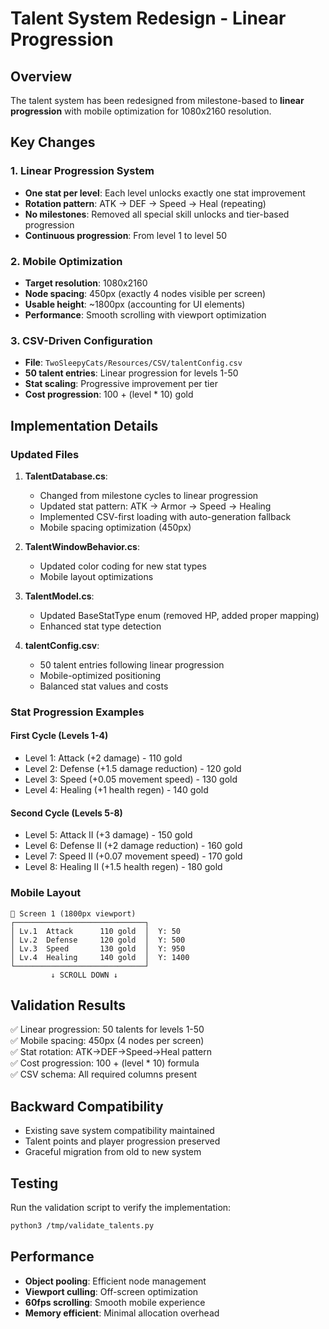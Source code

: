# Talent System Redesign - Linear Progression

## Overview
The talent system has been redesigned from milestone-based to **linear progression** with mobile optimization for 1080x2160 resolution.

## Key Changes

### 1. Linear Progression System
- **One stat per level**: Each level unlocks exactly one stat improvement
- **Rotation pattern**: ATK → DEF → Speed → Heal (repeating)
- **No milestones**: Removed all special skill unlocks and tier-based progression
- **Continuous progression**: From level 1 to level 50

### 2. Mobile Optimization
- **Target resolution**: 1080x2160
- **Node spacing**: 450px (exactly 4 nodes visible per screen)
- **Usable height**: ~1800px (accounting for UI elements)
- **Performance**: Smooth scrolling with viewport optimization

### 3. CSV-Driven Configuration
- **File**: `TwoSleepyCats/Resources/CSV/talentConfig.csv`
- **50 talent entries**: Linear progression for levels 1-50
- **Stat scaling**: Progressive improvement per tier
- **Cost progression**: 100 + (level * 10) gold

## Implementation Details

### Updated Files
1. **TalentDatabase.cs**: 
   - Changed from milestone cycles to linear progression
   - Updated stat pattern: ATK → Armor → Speed → Healing
   - Implemented CSV-first loading with auto-generation fallback
   - Mobile spacing optimization (450px)

2. **TalentWindowBehavior.cs**:
   - Updated color coding for new stat types
   - Mobile layout optimizations

3. **TalentModel.cs**:
   - Updated BaseStatType enum (removed HP, added proper mapping)
   - Enhanced stat type detection

4. **talentConfig.csv**:
   - 50 talent entries following linear progression
   - Mobile-optimized positioning
   - Balanced stat values and costs

### Stat Progression Examples

#### First Cycle (Levels 1-4)
- Level 1: Attack (+2 damage) - 110 gold
- Level 2: Defense (+1.5 damage reduction) - 120 gold  
- Level 3: Speed (+0.05 movement speed) - 130 gold
- Level 4: Healing (+1 health regen) - 140 gold

#### Second Cycle (Levels 5-8)
- Level 5: Attack II (+3 damage) - 150 gold
- Level 6: Defense II (+2 damage reduction) - 160 gold
- Level 7: Speed II (+0.07 movement speed) - 170 gold
- Level 8: Healing II (+1.5 health regen) - 180 gold

### Mobile Layout
```
📱 Screen 1 (1800px viewport)
┌─────────────────────────────┐
│ Lv.1  Attack      110 gold  │  Y: 50
│ Lv.2  Defense     120 gold  │  Y: 500
│ Lv.3  Speed       130 gold  │  Y: 950
│ Lv.4  Healing     140 gold  │  Y: 1400
└─────────────────────────────┘
         ↓ SCROLL DOWN ↓
```

## Validation Results
✅ Linear progression: 50 talents for levels 1-50  
✅ Mobile spacing: 450px (4 nodes per screen)  
✅ Stat rotation: ATK→DEF→Speed→Heal pattern  
✅ Cost progression: 100 + (level * 10) formula  
✅ CSV schema: All required columns present  

## Backward Compatibility
- Existing save system compatibility maintained
- Talent points and player progression preserved
- Graceful migration from old to new system

## Testing
Run the validation script to verify the implementation:
```bash
python3 /tmp/validate_talents.py
```

## Performance
- **Object pooling**: Efficient node management
- **Viewport culling**: Off-screen optimization
- **60fps scrolling**: Smooth mobile experience
- **Memory efficient**: Minimal allocation overhead
